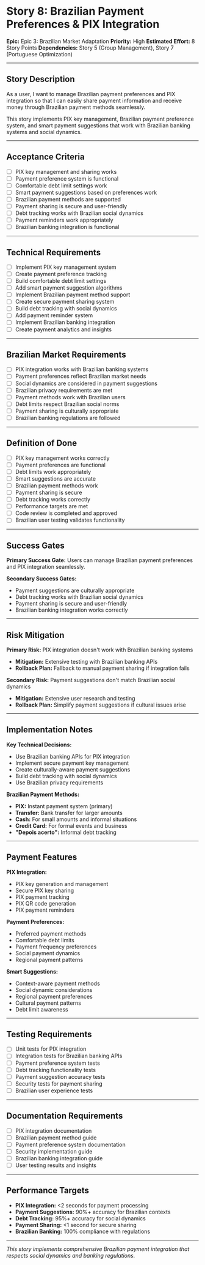 # Story 8: Brazilian Payment Preferences & PIX Integration

**Epic:** Epic 3: Brazilian Market Adaptation
**Priority:** High
**Estimated Effort:** 8 Story Points
**Dependencies:** Story 5 (Group Management), Story 7 (Portuguese Optimization)

---

## Story Description

As a user, I want to manage Brazilian payment preferences and PIX integration so that I can easily share payment information and receive money through Brazilian payment methods seamlessly.

This story implements PIX key management, Brazilian payment preference system, and smart payment suggestions that work with Brazilian banking systems and social dynamics.

---

## Acceptance Criteria

- [ ] PIX key management and sharing works
- [ ] Payment preference system is functional
- [ ] Comfortable debt limit settings work
- [ ] Smart payment suggestions based on preferences work
- [ ] Brazilian payment methods are supported
- [ ] Payment sharing is secure and user-friendly
- [ ] Debt tracking works with Brazilian social dynamics
- [ ] Payment reminders work appropriately
- [ ] Brazilian banking integration is functional

---

## Technical Requirements

- [ ] Implement PIX key management system
- [ ] Create payment preference tracking
- [ ] Build comfortable debt limit settings
- [ ] Add smart payment suggestion algorithms
- [ ] Implement Brazilian payment method support
- [ ] Create secure payment sharing system
- [ ] Build debt tracking with social dynamics
- [ ] Add payment reminder system
- [ ] Implement Brazilian banking integration
- [ ] Create payment analytics and insights

---

## Brazilian Market Requirements

- [ ] PIX integration works with Brazilian banking systems
- [ ] Payment preferences reflect Brazilian market needs
- [ ] Social dynamics are considered in payment suggestions
- [ ] Brazilian privacy requirements are met
- [ ] Payment methods work with Brazilian users
- [ ] Debt limits respect Brazilian social norms
- [ ] Payment sharing is culturally appropriate
- [ ] Brazilian banking regulations are followed

---

## Definition of Done

- [ ] PIX key management works correctly
- [ ] Payment preferences are functional
- [ ] Debt limits work appropriately
- [ ] Smart suggestions are accurate
- [ ] Brazilian payment methods work
- [ ] Payment sharing is secure
- [ ] Debt tracking works correctly
- [ ] Performance targets are met
- [ ] Code review is completed and approved
- [ ] Brazilian user testing validates functionality

---

## Success Gates

**Primary Success Gate:** Users can manage Brazilian payment preferences and PIX integration seamlessly.

**Secondary Success Gates:**
- Payment suggestions are culturally appropriate
- Debt tracking works with Brazilian social dynamics
- Payment sharing is secure and user-friendly
- Brazilian banking integration works correctly

---

## Risk Mitigation

**Primary Risk:** PIX integration doesn't work with Brazilian banking systems
- **Mitigation:** Extensive testing with Brazilian banking APIs
- **Rollback Plan:** Fallback to manual payment sharing if integration fails

**Secondary Risk:** Payment suggestions don't match Brazilian social dynamics
- **Mitigation:** Extensive user research and testing
- **Rollback Plan:** Simplify payment suggestions if cultural issues arise

---

## Implementation Notes

**Key Technical Decisions:**
- Use Brazilian banking APIs for PIX integration
- Implement secure payment key management
- Create culturally-aware payment suggestions
- Build debt tracking with social dynamics
- Use Brazilian privacy requirements

**Brazilian Payment Methods:**
- **PIX:** Instant payment system (primary)
- **Transfer:** Bank transfer for larger amounts
- **Cash:** For small amounts and informal situations
- **Credit Card:** For formal events and business
- **"Depois acerto":** Informal debt tracking

---

## Payment Features

**PIX Integration:**
- PIX key generation and management
- Secure PIX key sharing
- PIX payment tracking
- PIX QR code generation
- PIX payment reminders

**Payment Preferences:**
- Preferred payment methods
- Comfortable debt limits
- Payment frequency preferences
- Social payment dynamics
- Regional payment patterns

**Smart Suggestions:**
- Context-aware payment methods
- Social dynamic considerations
- Regional payment preferences
- Cultural payment patterns
- Debt limit awareness

---

## Testing Requirements

- [ ] Unit tests for PIX integration
- [ ] Integration tests for Brazilian banking APIs
- [ ] Payment preference system tests
- [ ] Debt tracking functionality tests
- [ ] Payment suggestion accuracy tests
- [ ] Security tests for payment sharing
- [ ] Brazilian user experience tests

---

## Documentation Requirements

- [ ] PIX integration documentation
- [ ] Brazilian payment method guide
- [ ] Payment preference system documentation
- [ ] Security implementation guide
- [ ] Brazilian banking integration guide
- [ ] User testing results and insights

---

## Performance Targets

- **PIX Integration:** <2 seconds for payment processing
- **Payment Suggestions:** 90%+ accuracy for Brazilian contexts
- **Debt Tracking:** 95%+ accuracy for social dynamics
- **Payment Sharing:** <1 second for secure sharing
- **Brazilian Banking:** 100% compliance with regulations

---

*This story implements comprehensive Brazilian payment integration that respects social dynamics and banking regulations.* 